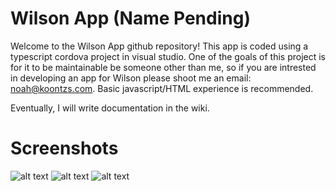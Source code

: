 # Wilson App (Name Pending)

Welcome to the Wilson App github repository! This app is coded using a typescript cordova project in visual studio. One of the goals of this project is for it to be maintainable be someone other than me, so if you are intrested in developing an app for Wilson please shoot me an email: noah@koontzs.com. Basic javascript/HTML experience is recommended.

Eventually, I will write documentation in the wiki.

# Screenshots

![alt text](https://drive.google.com/a/koontzs.com/uc?id=0BxpTsJb9LFiVUDJjNlRic2RpNkE&export=download)
![alt text](https://drive.google.com/a/koontzs.com/uc?id=0BxpTsJb9LFiVdGp0TzJLQzQyZkU&export=download)
![alt text](https://drive.google.com/a/koontzs.com/uc?id=0BxpTsJb9LFiVUzRiSnZIYjdlRUU&export=download)